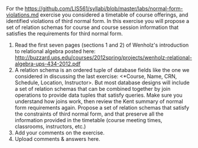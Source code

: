 For the https://github.com/LIS561/syllabi/blob/master/labs/normal-form-violations.md exercise you considered a timetable of course offerings, and identified violations of third normal form. In this exercise you will propose a set of relation schemas for course and course session information that satisfies the requirements for third normal form.

1. Read the first seven pages (sections 1 and 2) of Wenholz's introduction to relational algebra posted here: http://buzzard.ups.edu/courses/2012spring/projects/wenholz-relational-algebra-ups-434-2012.pdf
2. A relation schema is an ordered tuple of database fields like the one we considered in discussing the last exercise: <*Course, Name, CRN, Schedule, Location, Instructor>. But most database designs will include a set of relation schemas that can be combined together by join operations to provide data tuples that satisfy queries. Make sure you understand how joins work, then review the Kent summary of normal form requirements again.
Propose a set of relation schemas that satisfy the constraints of third normal form, and that preserve all the information provided in the timetable (course meeting times, classrooms, instructors, etc.)
3. Add your comments on the exercise.
4. Upload comments & answers here.
